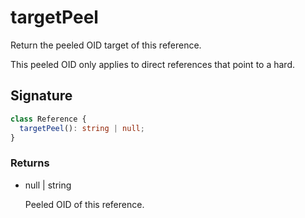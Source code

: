 # targetPeel

Return the peeled OID target of this reference.

This peeled OID only applies to direct references that point to a hard.

## Signature

```ts
class Reference {
  targetPeel(): string | null;
}
```

### Returns

<ul class="param-ul">
  <li class="param-li param-li-root">
    <span class="param-type">null | string</span>
    <br>
    <p class="param-description">Peeled OID of this reference.</p>
  </li>
</ul>